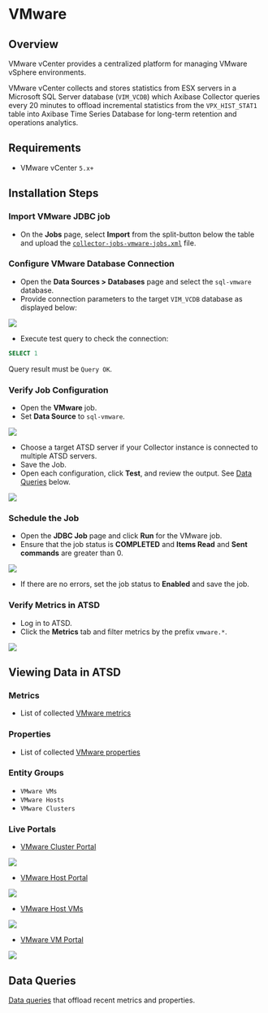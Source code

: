 # VMware

## Overview

VMware vCenter provides a centralized platform for managing VMware vSphere environments.

VMware vCenter collects and stores statistics from ESX servers in a Microsoft SQL Server database (`VIM_VCDB`) which Axibase Collector queries every 20 minutes to offload incremental statistics from the `VPX_HIST_STAT1` table into Axibase Time Series Database for long-term retention and operations analytics.

## Requirements

* VMware vCenter `5.x+`

## Installation Steps

### Import VMware JDBC job

* On the **Jobs** page, select **Import** from the split-button below the table and upload the [`collector-jobs-vmware-jobs.xml`](./collector-jobs-vmware-jobs.xml) file.

### Configure VMware Database Connection

* Open the **Data Sources > Databases** page and select the `sql-vmware` database.
* Provide connection parameters to the target `VIM_VCDB` database as displayed below:

![](./images/vmware-datasource.png)

* Execute test query to check the connection:

```SQL
SELECT 1
```

Query result must be `Query OK`.

### Verify Job Configuration

* Open the **VMware** job.
* Set **Data Source** to `sql-vmware`.

![](./images/vmware-job.png)

* Choose a target ATSD server if your Collector instance is connected to multiple ATSD servers.
* Save the Job.
* Open each configuration, click **Test**, and review the output. See [Data Queries](#data-queries) below.

![](./images/test_result.png)

### Schedule the Job

* Open the **JDBC Job** page and click **Run** for the VMware job.
* Ensure that the job status is **COMPLETED** and **Items Read** and **Sent commands** are greater than 0.

![](./images/test_run.png)

* If there are no errors, set the job status to **Enabled** and save the job.

### Verify Metrics in ATSD

* Log in to ATSD.
* Click the **Metrics** tab and filter metrics by the prefix `vmware.*`.

![](./images/atsd_metrics.png)

## Viewing Data in ATSD

### Metrics

* List of collected [VMware metrics](./metric-list.md)

### Properties

* List of collected [VMware properties](./properties-list.md)

### Entity Groups

* `VMware VMs`
* `VMware Hosts`
* `VMware Clusters`

### Live Portals

* [VMware Cluster Portal](https://apps.axibase.com/chartlab/36ae5c9e/3/)

![](./images/vmware_cluster_portal.png)

* [VMware Host Portal](https://apps.axibase.com/chartlab/36ae5c9e)

![](./images/vmware_host_portal.png)

* [VMware Host VMs](https://apps.axibase.com/chartlab/36ae5c9e/2/)

![](./images/vmware_hostvm_breakdown_portal.png)

* [VMware VM Portal](https://apps.axibase.com/chartlab/36ae5c9e/4/)

![](./images/vmware_vm_portal.png)

## Data Queries

[Data queries](./data-queries.md) that offload recent metrics and properties.
